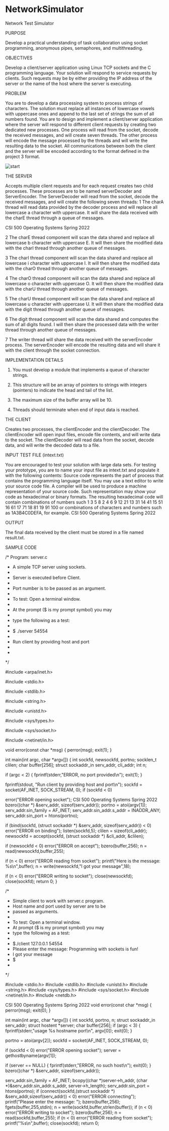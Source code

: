# NetworkSimulator

 Network Test Simulator
 
 PURPOSE
 
Develop a practical understanding of task collaboration using socket programming, anonymous
pipes, semaphores, and multithreading.

OBJECTIVES

Develop a client/server application using Linux TCP sockets and the C programming language.
Your solution will respond to service requests by clients. Such requests may be by either
providing the IP address of the server or the name of the host where the server is executing.

PROBLEM

You are to develop a data processing system to process strings of characters. The solution must
replace all instances of lowercase vowels with uppercase ones and append to the last set of
strings the sum of all numbers found.
You are to design and implement a client/server application where the server will respond to
different client requests by creating two dedicated new processes. One process will read from
the socket, decode the received messages, and will create seven threads. The other process will
encode the message processed by the threads and will write the resulting data to the socket. All
communications between both the client and the server will be encoded according to the format
defined in the project 3 format.

![start](https://user-images.githubusercontent.com/33089347/163659350-bc305aff-7fae-423b-ae05-a5c4b24f670d.PNG)


THE SERVER

Accepts multiple client requests and for each request creates two child processes. These
processes are to be named serverDecoder and ServerEncoder. The ServerDecoder will read
from the socket, decode the received messages, and will create the following seven threads:
1 The charA thread will read data provided by the decoder process and will replace
all lowercase a character with uppercase. It will share the data received with the
charE thread through a queue of messages.

CSI 500 Operating Systems Spring 2022

2 The charE thread component will scan the data shared and replace all lowercase
b character with uppercase E. It will then share the modified data with the charI
thread through another queue of messages.

3 The charI thread component will scan the data shared and replace all lowercase i
character with uppercase I. It will then share the modified data with the charO
thread through another queue of messages.

4 The charO thread component will scan the data shared and replace all lowercase
o character with uppercase O. It will then share the modified data with the charU
thread through another queue of messages.

5 The charU thread component will scan the data shared and replace all lowercase
u character with uppercase U. It will then share the modified data with the digit
thread through another queue of messages.

6 The digit thread component will scan the data shared and computes the sum of
all digits found. I will then share the processed data with the writer thread
through another queue of messages.

7 The writer thread will share the data received with the serverEncoder process.
The serverEncoder will encode the resulting data and will share it with the client through the
socket connection.

IMPLEMENTATION DETAILS

1. You must develop a module that implements a queue of character strings.

2. This structure will be an array of pointers to strings with integers (pointers) to indicate
the head and tail of the list.

3. The maximum size of the buffer array will be 10.

4. Threads should terminate when end of input data is reached.

THE CLIENT

Creates two processes, the clientEncoder and the clientDecoder. The clientEncoder will open
input files, encode file contents, and will write data to the socket. The clientDecoder will read
data from the socket, decode data, and will write the decoded data to a file.

INPUT TEST FILE (intext.txt)

You are encouraged to test your solution with large data sets. For testing your prototype, you
are to name your input file as intext.txt and populate it with the following contents:
Source code represents the part of process that contains the programming
language itself. You may use a text editor to write your source code file. A compiler will be used
to produce a machine representation of your source code. Such
representation may show your code as hexadecimal or
binary formats. The resulting hexadecimal code will contain combinations of numbers such 1 3 5 8 2 4 6 9
12 21 13 31 14 41 15 51 16 61 17 71 18 81 19 91 100 or
combinations of characters and numbers such as 1A3B4C0DEFA, for example.
CSI 500 Operating Systems Spring 2022

OUTPUT

The final data received by the client must be stored in a file named result.txt.

SAMPLE CODE

/* Program: server.c


* A simple TCP server using sockets.
* 
* Server is executed before Client.
* 
* Port number is to be passed as an argument.
*
* To test: Open a terminal window.
* 
* At the prompt ($ is my prompt symbol) you may
* 
* type the following as a test:
*
* $ ./server 54554
* 
* Run client by providing host and port
*
*

*/

#include <arpa/inet.h>

#include <stdio.h>

#include <stdlib.h>

#include <string.h>

#include <unistd.h>

#include <sys/types.h>

#include <sys/socket.h>

#include <netinet/in.h>

void error(const char *msg)
{
 perror(msg);
 exit(1);
}

int main(int argc, char *argv[])
{
 int sockfd, newsockfd, portno;
 socklen_t clilen;
 char buffer[256];
 struct sockaddr_in serv_addr, cli_addr;
 int n;
 
 if (argc < 2) {
 fprintf(stderr,"ERROR, no port provided\n");
 exit(1);
 }
 
 fprintf(stdout, "Run client by providing host and port\n");
 sockfd = socket(AF_INET, SOCK_STREAM, 0);
 if (sockfd < 0)
 
 error("ERROR opening socket");
CSI 500 Operating Systems Spring 2022
 bzero((char *) &serv_addr, sizeof(serv_addr));
 portno = atoi(argv[1]);
 serv_addr.sin_family = AF_INET;
 serv_addr.sin_addr.s_addr = INADDR_ANY;
 serv_addr.sin_port = htons(portno);
 
 if (bind(sockfd, (struct sockaddr *) &serv_addr,
 sizeof(serv_addr)) < 0)
 error("ERROR on binding");
 listen(sockfd,5);
 clilen = sizeof(cli_addr);
 newsockfd = accept(sockfd,
 (struct sockaddr *) &cli_addr,
&clilen);

 if (newsockfd < 0)
 error("ERROR on accept");
 bzero(buffer,256);
 n = read(newsockfd,buffer,255);
 
 if (n < 0)
 error("ERROR reading from socket");
 printf("Here is the message: %s\n",buffer);
 n = write(newsockfd,"I got your message",18);
 
 if (n < 0)
 error("ERROR writing to socket");
 close(newsockfd);
 close(sockfd);
 return 0;
}

/*
* Simple client to work with server.c program.
* Host name and port used by server are to be
* passed as arguments.
*
* To test: Open a terminal window.
* At prompt ($ is my prompt symbol) you may
* type the following as a test:
*
* $./client 127.0.0.1 54554
* Please enter the message: Programming with sockets is fun!
* I got your message
* $
*
*/

#include <stdio.h>
#include <stdlib.h>
#include <unistd.h>
#include <string.h>
#include <sys/types.h>
#include <sys/socket.h>
#include <netinet/in.h>
#include <netdb.h>

CSI 500 Operating Systems Spring 2022
void error(const char *msg)
{
 perror(msg);
 exit(0);
}

int main(int argc, char *argv[])
{
 int sockfd, portno, n;
 struct sockaddr_in serv_addr;
 struct hostent *server;
 char buffer[256];
 if (argc < 3) {
 fprintf(stderr,"usage %s hostname port\n", argv[0]);
 exit(0);
 }
 
 portno = atoi(argv[2]);
 sockfd = socket(AF_INET, SOCK_STREAM, 0);
 
 if (sockfd < 0)
 error("ERROR opening socket");
 server = gethostbyname(argv[1]);
 
 if (server == NULL) {
 fprintf(stderr,"ERROR, no such host\n");
 exit(0);
 }
 bzero((char *) &serv_addr, sizeof(serv_addr));
 
 serv_addr.sin_family = AF_INET;
 bcopy((char *)server->h_addr,
 (char *)&serv_addr.sin_addr.s_addr,
 server->h_length);
 serv_addr.sin_port = htons(portno);
 if (connect(sockfd,(struct sockaddr *)
&serv_addr,sizeof(serv_addr)) < 0)
 error("ERROR connecting");
 printf("Please enter the message: ");
 bzero(buffer,256);
 fgets(buffer,255,stdin);
 n = write(sockfd,buffer,strlen(buffer));
 if (n < 0)
 error("ERROR writing to socket");
 bzero(buffer,256);
 n = read(sockfd,buffer,255);
 if (n < 0)
 error("ERROR reading from socket");
 printf("%s\n",buffer);
 close(sockfd);
 return 0;

